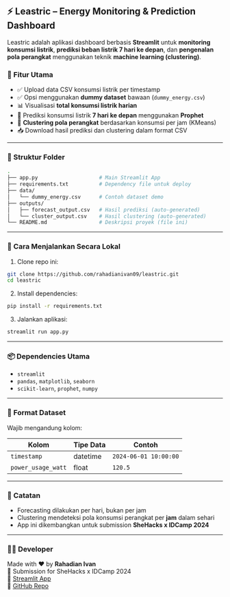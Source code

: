 
## ⚡ Leastric – Energy Monitoring & Prediction Dashboard

Leastric adalah aplikasi dashboard berbasis **Streamlit** untuk **monitoring konsumsi listrik**, **prediksi beban listrik 7 hari ke depan**, dan **pengenalan pola perangkat** menggunakan teknik **machine learning (clustering)**.

### 🔧 Fitur Utama

- ✅ Upload data CSV konsumsi listrik per timestamp
- ✅ Opsi menggunakan **dummy dataset** bawaan (`dummy_energy.csv`)
- 📊 Visualisasi **total konsumsi listrik harian**
- 🔮 Prediksi konsumsi listrik **7 hari ke depan** menggunakan **Prophet**
- 🧠 **Clustering pola perangkat** berdasarkan konsumsi per jam (KMeans)
- 📥 Download hasil prediksi dan clustering dalam format CSV

---

### 📂 Struktur Folder

```bash
.
├── app.py                    # Main Streamlit App
├── requirements.txt          # Dependency file untuk deploy
├── data/
│   └── dummy_energy.csv      # Contoh dataset demo
├── outputs/
│   ├── forecast_output.csv   # Hasil prediksi (auto-generated)
│   └── cluster_output.csv    # Hasil clustering (auto-generated)
└── README.md                 # Deskripsi proyek (file ini)
```

---

### 🚀 Cara Menjalankan Secara Lokal

1. Clone repo ini:

```bash
git clone https://github.com/rahadianivan09/leastric.git
cd leastric
```

2. Install dependencies:

```bash
pip install -r requirements.txt
```

3. Jalankan aplikasi:

```bash
streamlit run app.py
```

---

### 📦 Dependencies Utama

- `streamlit`
- `pandas`, `matplotlib`, `seaborn`
- `scikit-learn`, `prophet`, `numpy`

---

### 📁 Format Dataset

Wajib mengandung kolom:

| Kolom            | Tipe Data     | Contoh               |
|------------------|---------------|----------------------|
| `timestamp`      | datetime      | `2024-06-01 10:00:00`|
| `power_usage_watt` | float        | `120.5`              |

---

### 📌 Catatan

- Forecasting dilakukan per hari, bukan per jam
- Clustering mendeteksi pola konsumsi perangkat per **jam** dalam sehari
- App ini dikembangkan untuk submission **SheHacks x IDCamp 2024**

---

### 🧑‍💻 Developer

Made with ❤️ by **Rahadian Ivan**  
🚀 Submission for SheHacks x IDCamp 2024  
🔗 [Streamlit App](https://leastric-usage.streamlit.app/)  
🔗 [GitHub Repo](https://github.com/rahadianivan09/leastric)
